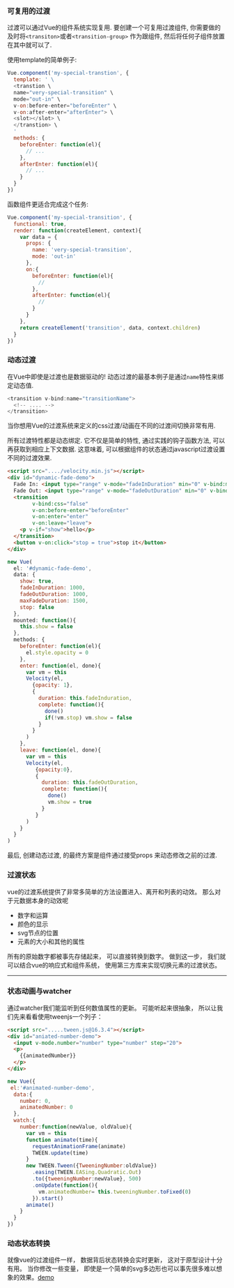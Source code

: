 ### 可复用的过渡

过渡可以通过Vue的组件系统实现复用. 要创建一个可复用过渡组件, 你需要做的及时将`<transiton>`或者`<transition-group>` 作为跟组件, 然后将任何子组件放置在其中就可以了.

使用template的简单例子:

```javascript
Vue.component('my-special-transtion', {
  template: ' \ 
  <transtion \
  name="very-special-transition" \
  mode="out-in" \
  v-on:before-enter="beforeEnter" \
  v-on:after-enter="afterEnter"> \
  <slot></slot> \
  </transtion> \
  '
  methods: {
    beforeEnter: function(el){
      // ...
    },
    afterEnter: function(el){
      // ...
    }
  }
})
```

函数组件更适合完成这个任务:

```javascript
Vue.component('my-special-transition', {
  functional: true,
  render: function(createElement, context){
    var data = {
      props: {
        name: 'very-special-transition',
        mode: 'out-in'
      },
      on:{
        beforeEnter: function(el){
          // 
        },
        afterEnter: function(el){
          //
        }
      }
    },
    return createElement('transition', data, context.children)
  }
})
```

### 动态过渡

在Vue中即使是过渡也是数据驱动的! 动态过渡的最基本例子是通过`name`特性来绑定动态值.

```javascript
<transition v-bind:name="transitionName">
  <!-- .... -->
</transition>
```

当你想用Vue的过渡系统来定义的css过渡/动画在不同的过渡间切换非常有用.

所有过渡特性都是动态绑定. 它不仅是简单的特性, 通过实践的钩子函数方法, 可以再获取到相应上下文数据. 这意味着, 可以根据组件的状态通过javascript过渡设置不同的过渡效果.

```HTMl
<script src="..../velocity.min.js"></script>
<div id="dynamic-fade-demo">
  Fade In: <input type="range" v-mode="fadeInDuration" min="0" v-bind:max="maxFadeDuration">
  Fade Out: <input type="range" v-mode="fadeOutDuration" min="0" v-bind:max="maxFadeDuration">
  <transition
        v-bind:css="false"
        v-on:before-enter="beforeEnter"
        v-on:enter="enter"
        v-on:leave="leave">
    <p v-if="show">hello</p>
  </transition>
  <button v-on:click="stop = true">stop it</button>
</div>
```

```javascript
new Vue(
  el: '#dynamic-fade-demo',
  data: {
    show: true,
    fadeInDuration: 1000,
    fadeOutDuration: 1000,
    maxFadeDuration: 1500,
    stop: false
  },
  mounted: function(){
    this.show = false
  },
  methods: {
    beforeEnter: function(el){
      el.style.opacity = 0
    },
    enter: function(el, done){
      var vm = this
      Velocity(el,
        {opacity: 1},
        {
          duration: this.fadeInduration,
          complete: function(){
            done()
            if(!vm.stop) vm.show = false
          }
        }
      )
    },
    leave: function(el, done){
      var vm = this
      Velocity(el,
         {opacity:0},
         {
           duration: this.fadeOutDuration,
           complete: function(){
             done()
             vm.show = true
           }
         }
      )
    }
  }
)
```

最后, 创建动态过渡, 的最终方案是组件通过接受props 来动态修改之前的过渡.

### 过渡状态

vue的过渡系统提供了非常多简单的方法设置进入、离开和列表的动效。 那么对于元数据本身的动效呢

* 数字和运算
* 颜色的显示
* svg节点的位置
* 元素的大小和其他的属性

所有的原始数字都被事先存储起来， 可以直接转换到数字。 做到这一步， 我们就可以结合vue的响应式和组件系统， 使用第三方库来实现切换元素的过渡状态。

---

### 状态动画与watcher

通过watcher我们能监听到任何数值属性的更新。 可能听起来很抽象， 所以让我们先来看看使用tweenjs一个列子：

```html
<script src=".....tween.js@16.3.4"></script>
<div id="aniated-number-demo">
  <input v-mode.number="number" type="number" step="20">
  <p>
    {{animatedNumber}}
  </p>
</div>
```

```javascript
new Vue({
 el:'#animated-number-demo',
  data:{
    number: 0,
    animatedNumber: 0
  },
  watch:{
    number:function(newValue, oldValue){
      var vm = this
      function animate(time){
        requestAnimationFrame(animate)
        TWEEN.update(time)
      }
      new TWEEN.Tween({TweeningNumber:oldValue})
        .easing(TWEEN.EASing.Quadratic.Out)
        .to({tweeningNumber:newValue}, 500)
        .onUpdate(function(){
          vm.animatedNumber= this.tweeningNumber.toFixed(0)
        }).start()
      animate()
    }
  }
})
```

### 动态状态转换

就像vue的过渡组件一样， 数据背后状态转换会实时更新， 这对于原型设计十分有用。 当你修改一些变量， 即使是一个简单的svg多边形也可以事先很多难以想象的效果。[demo](https://jsfiddle.net/chrisvfritz/65gLu2b6/)





